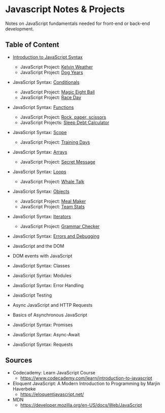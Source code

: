 # Javascript Notes & Projects
Notes on JavaScript fundamentals needed for front-end or back-end development.

## Table of Content
- [Introduction to JavaScript Syntax](/introJsSyntax.md)
  * JavaScript Project: [Kelvin Weather](/kelvinWeather.js)
  * JavaScript Project: [Dog Years](/dogYears.js)
- JavaScript Syntax: [Conditionals](/jsConditionals.md)
  * JavaScript Project: [Magic Eight Ball](/magicEightBall.js)
  * JavaScript Project: [Race Day](/raceDay.js)
- JavaScript Syntax: [Functions](/jsFunctions.md)
  * JavaScript Project: [Rock, paper, scissors](/rockPaperScissors.js)
  * JavaScript Projects: [Sleep Debt Calculator](/sleepDebtCalculator.js)
- JavaScript Syntax: [Scope](/jsScope.md)
  * JavaScript Project: [Training Days](/trainingDays.js)
- JavaScript Syntax: [Arrays](/jsArrays.md)
  * JavaScript Project: [Secret Message](/secretMessage.js)
- JavaScript Syntax: [Loops](/jsLoops.md)
  * JavaScript Project: [Whale Talk](/whaleTalk.js)
- JavaScript Syntax: [Objects](/jsObjects.md)
  * JavaScript Project: [Meal Maker](/mealMaker.js)
  * JavaScript Project: [Team Stats](teamStats.js)
- JavaScript Syntax: [Iterators](/iterators.md)
  * JavaScript Project: [Grammar Checker](/grammarChecker.js)
  
- JavaScript Syntax: [Errors and Debugging](/errorsAndDebugging.md)
- JavaScript and the DOM
- DOM events with JavaScript

- JavaScript Syntax: Classes
- JavaScript Syntax: Modules
- JavaScript Syntax: Error Handling

- JavaScript Testing

- Async JavaScript and HTTP Requests
- Basics of Asynchronous JavaScript

- JavaScript Syntax: Promises
- JavaScript Syntax: Async-Await
- JavaScript Syntax: Requests

## Sources
- Codecademy: Learn JavaScript Course 
  - https://www.codecademy.com/learn/introduction-to-javascript
- Eloquent JavaScript: A Modern Introduction to Programming by Marjin Haverbeke 
  - https://eloquentjavascript.net/
- MDN 
  - https://developer.mozilla.org/en-US/docs/Web/JavaScript


